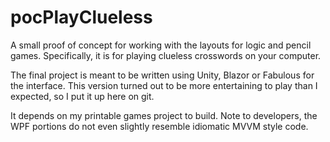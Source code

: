 # pocPlayClueless
A small proof of concept for working with the layouts for logic and pencil games. Specifically, it is for playing clueless crosswords on your computer.

The final project is meant to be written using Unity, Blazor or Fabulous for the interface. This version turned out to be more entertaining to play than I expected, so I put it up here on git.

It depends on my printable games project to build. Note to developers, the WPF portions do not even slightly resemble idiomatic MVVM style code.
